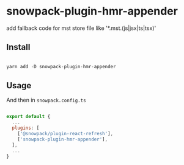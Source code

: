 # snowpack-plugin-hmr-appender

add fallback code for mst store file like '*.mst.(js|jsx|ts|tsx)'

Install
-----

```javascript

yarn add -D snowpack-plugin-hmr-appender

```


Usage
-----

And then in `snowpack.config.ts`

```javascript

export default {
  ...
  plugins: [
    ['@snowpack/plugin-react-refresh'],
    ['snowpack-plugin-hmr-appender'],
  ],
  ...
}

```

